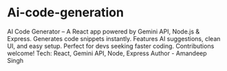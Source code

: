 # Ai-code-generation
AI Code Generator – A React app powered by Gemini API, Node.js &amp; Express. Generates code snippets instantly. Features AI suggestions, clean UI, and easy setup. Perfect for devs seeking faster coding. Contributions welcome!  Tech: React, Gemini API, Node, Express
Author - Amandeep Singh 
